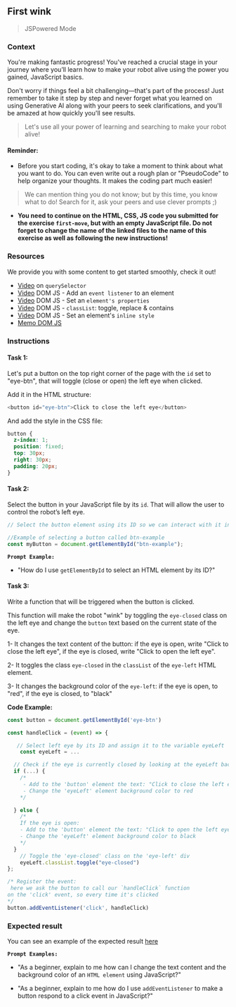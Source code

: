 ## First wink

> JSPowered Mode

### Context

You're making fantastic progress! You've reached a crucial stage in your journey where you’ll learn how to make your robot alive using the power you gained, JavaScript basics.

Don't worry if things feel a bit challenging—that's part of the process! Just remember to take it step by step and never forget what you learned on using Generative AI along with your peers to seek clarifications, and you'll be amazed at how quickly you'll see results.

> Let's use all your power of learning and searching to make your robot alive!

#### Reminder:

- Before you start coding, it's okay to take a moment to think about what you want to do. You can even write out a rough plan or "PseudoCode" to help organize your thoughts. It makes the coding part much easier!

> We can mention thing you do not know; but by this time, you know what to do! Search for it, ask your peers and use clever prompts ;)

- **You need to continue on the HTML, CSS, JS code you submitted for the exercise `first-move`, but with an empty JavaScript file. Do not forget to change the name of the linked files to the name of this exercise as well as following the new instructions!**

### Resources

We provide you with some content to get started smoothly, check it out!

- [Video](https://www.youtube.com/watch?v=m34qd7aGMBo&list=PLHyAJ_GrRtf979iZZ1N3qYMfsPj9PCCrF&index=13) on `querySelector`
- [Video](https://www.youtube.com/watch?v=ydRv338Fl8Y) DOM JS - Add an `event listener` to an element
- [Video](https://www.youtube.com/watch?v=4O6zSVR0ufw&list=PLHyAJ_GrRtf979iZZ1N3qYMfsPj9PCCrF&index=15) DOM JS - Set an `element's properties`
- [Video](https://www.youtube.com/watch?v=amEBcoTYw0s&list=PLHyAJ_GrRtf979iZZ1N3qYMfsPj9PCCrF&index=21) DOM JS - `classList`: toggle, replace & contains
- [Video](https://www.youtube.com/watch?v=pxlYKvju1z8&list=PLHyAJ_GrRtf979iZZ1N3qYMfsPj9PCCrF&index=16) DOM JS - Set an element's `inline style`
- [Memo DOM JS](https://github.com/nan-academy/js-training/blob/gh-pages/examples/dom.js)

### Instructions

#### Task 1:

Let's put a button on the top right corner of the page with the `id` set to "eye-btn", that will toggle (close or open) the left eye when clicked.

Add it in the HTML structure:

```js
<button id="eye-btn">Click to close the left eye</button>
```

And add the style in the CSS file:

```css
button {
  z-index: 1;
  position: fixed;
  top: 30px;
  right: 30px;
  padding: 20px;
}
```

#### Task 2:

Select the button in your JavaScript file by its `id`. That will allow the user to control the robot’s left eye.

```js
// Select the button element using its ID so we can interact with it in our JavaScript

//Example of selecting a button called btn-example
const myButton = document.getElementById("btn-example");
```

**`Prompt Example:`**

- "How do I use `getElementById` to select an HTML element by its ID?"

#### Task 3:

Write a function that will be triggered when the button is clicked.

This function will make the robot "wink" by toggling the `eye-closed` class on the left eye and change the `button` text based on the current state of the eye.

1- It changes the text content of the button: if the eye is open, write "Click to close the left eye", if the eye is closed, write "Click to open the left eye".

2- It toggles the class `eye-closed` in the `classList` of the `eye-left` HTML element.

3- It changes the background color of the `eye-left`: if the eye is open, to "red", if the eye is closed, to "black"

**Code Example:**

```js
const button = document.getElementById('eye-btn')

const handleClick = (event) => {

   // Select left eye by its ID and assign it to the variable eyeLeft
    const eyeLeft = ...

  // Check if the eye is currently closed by looking at the eyeLeft background color, if it's 'black', that means it's closed.
  if (...) {
    /*
     - Add to the 'button' element the text: "Click to close the left eye"
     - Change the 'eyeLeft' element background color to red
    */

  } else {
    /*
    If the eye is open:
    - Add to the 'button' element the text: "Click to open the left eye"
    - Change the 'eyeLeft' element background color to black
    */
  }
    // Toggle the 'eye-closed' class on the 'eye-left' div
    eyeLeft.classList.toggle("eye-closed")
};

/* Register the event:
 here we ask the button to call our `handleClick` function
on the 'click' event, so every time it's clicked
*/
button.addEventListener('click', handleClick)
```

### Expected result

You can see an example of the expected result [here](https://youtu.be/IQ6-3X3JBss)

**`Prompt Examples:`**

- "As a beginner, explain to me how can I change the text content and the background color of an `HTML element` using JavaScript?"

- "As a beginner, explain to me how do I use `addEventListener` to make a button respond to a click event in JavaScript?"
